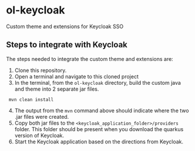 # ol-keycloak
Custom theme and extensions for Keycloak SSO


## Steps to integrate with Keycloak
The steps needed to integrate the custom theme and extensions are:
1. Clone this repository.
2. Open a terminal and navigate to this cloned project
3. In the terminal, from the `ol-keycloak` directory, build the custom java and theme into 2 separate jar files.
```
 mvn clean install 
```
4. The output from the `mvn` command above should indicate where the two .jar files were created.
5. Copy both jar files to the `<keycloak_application_folder>/providers` folder.  This folder should be present when you download the quarkus version of Keycloak.
6. Start the Keycloak application based on the directions from Keycloak.